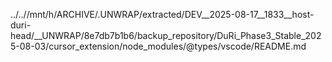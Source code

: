 ../..//mnt/h/ARCHIVE/.UNWRAP/extracted/DEV__2025-08-17__1833__host-duri-head/__UNWRAP/8e7db7b1b6/backup_repository/DuRi_Phase3_Stable_2025-08-03/cursor_extension/node_modules/@types/vscode/README.md